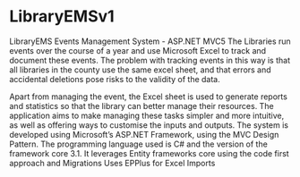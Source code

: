 # LibraryEMSv1
LibraryEMS Events Management System - ASP.NET MVC5
The Libraries  run events over the course of a year and use Microsoft Excel to track and document these events. The problem with tracking events in this way is that all libraries in the county use the same excel sheet, and that errors and accidental deletions pose risks to the validity of the data. 


Apart from managing the event, the Excel sheet is used to generate reports and  statistics so that the library can better manage their resources. The application aims to make managing these tasks simpler and more intuitive, as well as offering ways to customise the inputs and outputs.
The system is developed using Microsoft’s ASP.NET Framework, using the MVC Design Pattern. The programming language used is  C# and the version of the framework core 3.1.
It leverages Entity frameworks core using the code first approach and Migrations
Uses EPPlus for Excel Imports
